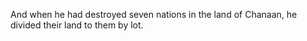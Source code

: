 And when he had destroyed seven nations in the land of Chanaan, he divided their land to them by lot.
